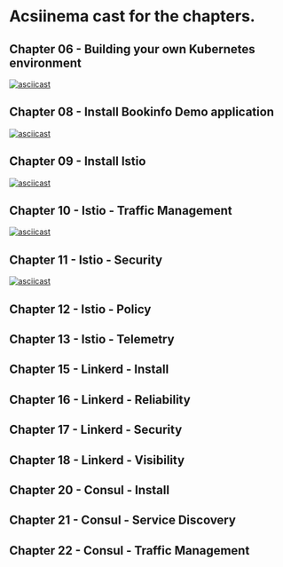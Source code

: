 # Acsiinema cast for the chapters.

## Chapter 06 - Building your own Kubernetes environment

[![asciicast](https://asciinema.org/a/271731.svg)](https://asciinema.org/a/271731)

## Chapter 08 - Install Bookinfo Demo application

[![asciicast](https://asciinema.org/a/271885.svg)](https://asciinema.org/a/271885)

## Chapter 09 - Install Istio

[![asciicast](https://asciinema.org/a/271945.svg)](https://asciinema.org/a/271945)

## Chapter 10 - Istio - Traffic Management

[![asciicast](https://asciinema.org/a/272185.svg)](https://asciinema.org/a/272185)

## Chapter 11 - Istio - Security

[![asciicast](https://asciinema.org/a/274085.svg)](https://asciinema.org/a/274085)

## Chapter 12 - Istio - Policy

## Chapter 13 - Istio - Telemetry

## Chapter 15 - Linkerd - Install

## Chapter 16 - Linkerd - Reliability

## Chapter 17 - Linkerd - Security

## Chapter 18 - Linkerd - Visibility

## Chapter 20 - Consul - Install

## Chapter 21 - Consul - Service Discovery

## Chapter 22 - Consul - Traffic Management

